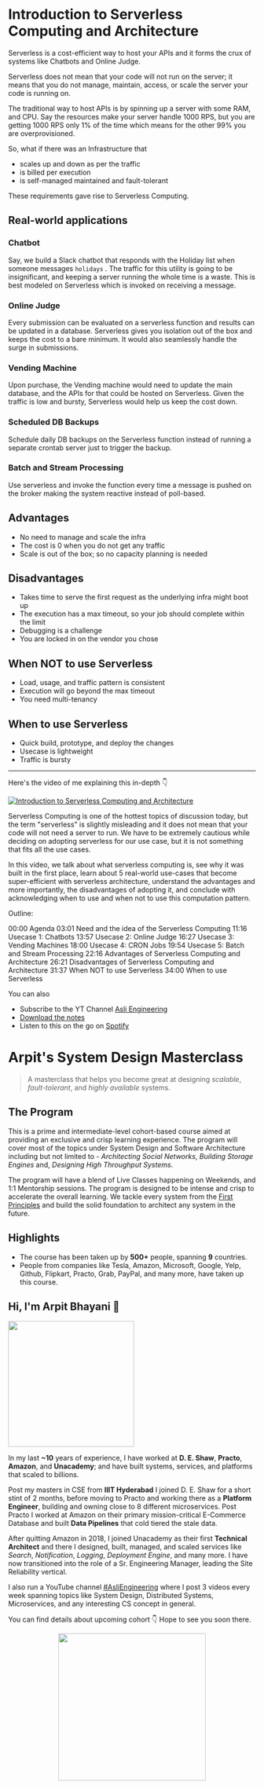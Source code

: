 Introduction to Serverless Computing and Architecture
===


Serverless is a cost-efficient way to host your APIs and it forms the crux of systems like Chatbots and Online Judge.

Serverless does not mean that your code will not run on the server; it means that you do not manage, maintain, access, or scale the server your code is running on.

The traditional way to host APIs is by spinning up a server with some RAM, and CPU. Say the resources make your server handle 1000 RPS, but you are getting 1000 RPS only 1% of the time which means for the other 99% you are overprovisioned.

So, what if there was an Infrastructure that

- scales up and down as per the traffic
- is billed per execution
- is self-managed maintained and fault-tolerant

These requirements gave rise to Serverless Computing.

## Real-world applications

### Chatbot

Say, we build a Slack chatbot that responds with the Holiday list when someone messages `holidays` . The traffic for this utility is going to be insignificant, and keeping a server running the whole time is a waste. This is best modeled on Serverless which is invoked on receiving a message.

### Online Judge

Every submission can be evaluated on a serverless function and results can be updated in a database. Serverless gives you isolation out of the box and keeps the cost to a bare minimum. It would also seamlessly handle the surge in submissions.

### Vending Machine

Upon purchase, the Vending machine would need to update the main database, and the APIs for that could be hosted on Serverless. Given the traffic is low and bursty, Serverless would help us keep the cost down.

### Scheduled DB Backups

Schedule daily DB backups on the Serverless function instead of running a separate crontab server just to trigger the backup.

### Batch and Stream Processing

Use serverless and invoke the function every time a message is pushed on the broker making the system reactive instead of poll-based.

## Advantages

- No need to manage and scale the infra
- The cost is 0 when you do not get any traffic
- Scale is out of the box; so no capacity planning is needed

## Disadvantages

- Takes time to serve the first request as the underlying infra might boot up
- The execution has a max timeout, so your job should complete within the limit
- Debugging is a challenge
- You are locked in on the vendor you chose

## When NOT to use Serverless

- Load, usage, and traffic pattern is consistent
- Execution will go beyond the max timeout
- You need multi-tenancy

## When to use Serverless

- Quick build, prototype, and deploy the changes
- Usecase is lightweight
- Traffic is bursty
<hr />


<p>Here's the video of me explaining this in-depth 👇‍</p>

[![Introduction to Serverless Computing and Architecture](https://i.ytimg.com/vi/oiZH5U_a0pg/mqdefault.jpg)](https://www.youtube.com/watch?v=oiZH5U_a0pg)

Serverless Computing is one of the hottest topics of discussion today, but the term "serverless" is slightly misleading and it does not mean that your code will not need a server to run. We have to be extremely cautious while deciding on adopting serverless for our use case, but it is not something that fits all the use cases.

In this video, we talk about what serverless computing is, see why it was built in the first place, learn about 5 real-world use-cases that become super-efficient with serverless architecture, understand the advantages and more importantly, the disadvantages of adopting it, and conclude with acknowledging when to use and when not to use this computation pattern.

Outline:

00:00 Agenda
03:01 Need and the idea of the Serverless Computing
11:16 Usecase 1: Chatbots
13:57 Usecase 2: Online Judge
16:27 Usecase 3: Vending Machines
18:00 Usecase 4: CRON Jobs
19:54 Usecase 5: Batch and Stream Processing
22:16 Advantages of Serverless Computing and Architecture
26:21 Disadvantages of Serverless Computing and Architecture
31:37 When NOT to use Serverless
34:00 When to use Serverless

You can also
 - Subscribe to the YT Channel [Asli Engineering](https://youtube.com/c/ArpitBhayani)
 - [Download the notes](https://drive.google.com/file/d/1sZShE0r41XcFa2gEPW1RS_YTaR3tC-zH/view?usp=sharing)
 - Listen to this on the go on [Spotify](https://open.spotify.com/show/7qMoamm2iZQrsPVm6IQLoD)

# Arpit's System Design Masterclass

> A masterclass that helps you become great at designing _scalable_, _fault-tolerant_, and _highly available_ systems.

## The Program

This is a prime and intermediate-level cohort-based course aimed at providing an exclusive and crisp learning experience. The program will cover most of the topics under System Design and Software Architecture including but not limited to - _Architecting Social Networks_, _Building Storage Engines_ and, _Designing High Throughput Systems_.

The program will have a blend of Live Classes happening on Weekends, and 1:1 Mentorship sessions. The program is designed to be intense and crisp to accelerate the overall learning. We tackle every system from the [First Principles](https://en.wikipedia.org/wiki/First_principle) and build the solid foundation to architect any system in the future.


## Highlights

 - The course has been taken up by __500+__ people, spanning __9__ countries.
 - People from companies like Tesla, Amazon, Microsoft, Google, Yelp, Github, Flipkart, Practo, Grab, PayPal, and many more, have taken up this course.


## Hi, I'm Arpit Bhayani 👋

<img width="256px" src="https://edge.arpitbhayani.me/img/arpit.jpg" />

In my last **~10** years of experience, I have worked at **D. E. Shaw**, **Practo**, **Amazon**, and **Unacademy**; and have built systems, services, and platforms that scaled to billions.

Post my masters in CSE from **IIIT Hyderabad** I joined D. E. Shaw for a short stint of 2 months, before moving to Practo and working there as a **Platform Engineer**, building and owning close to 8 different microservices. Post Practo I worked at Amazon on their primary mission-critical E-Commerce Database and built **Data Pipelines** that cold tiered the stale data.

After quitting Amazon in 2018, I joined Unacademy as their first **Technical Architect** and there I designed, built, managed, and scaled services like _Search_, _Notification_, _Logging_, _Deployment Engine_, and many more. I have now transitioned into the role of a Sr. Engineering Manager, leading the Site Reliability vertical.

I also run a YouTube channel [#AsliEngineering](https://www.youtube.com/c/ArpitBhayani) where I post 3 videos every week spanning topics like System Design, Distributed Systems, Microservices, and any interesting CS concept in general.

You can find details about upcoming cohort 👇‍ Hope to see you soon there.

<center>
<a target="_blank" href="https://arpitbhayani.me/masterclass">
<img src="https://user-images.githubusercontent.com/4745789/137859181-d4499cf4-ce65-4466-8b88-a078ece0f081.PNG" width="300px" />
</a>
</center>